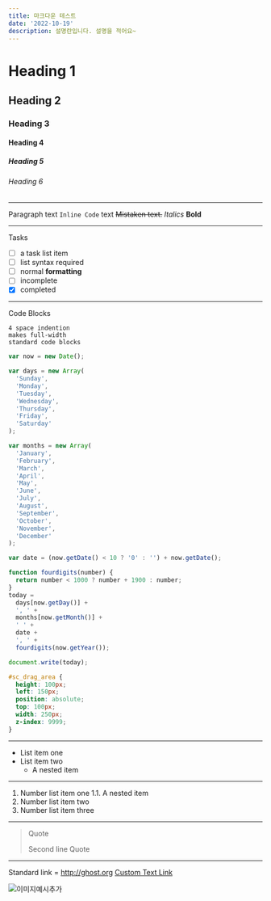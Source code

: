```yaml
---
title: 마크다운 테스트
date: '2022-10-19'
description: 설명란입니다. 설명을 적어요~
---
```


# Heading 1

## Heading 2

### Heading 3

#### Heading 4

##### Heading 5

###### Heading 6

---

Paragraph
text `Inline Code` text
~~Mistaken text.~~
_Italics_
**Bold**

---

Tasks

- [ ] a task list item
- [ ] list syntax required
- [ ] normal **formatting**
- [ ] incomplete
- [x] completed

---

Code Blocks

    4 space indention
    makes full-width
    standard code blocks

```js
var now = new Date();

var days = new Array(
  'Sunday',
  'Monday',
  'Tuesday',
  'Wednesday',
  'Thursday',
  'Friday',
  'Saturday'
);

var months = new Array(
  'January',
  'February',
  'March',
  'April',
  'May',
  'June',
  'July',
  'August',
  'September',
  'October',
  'November',
  'December'
);

var date = (now.getDate() < 10 ? '0' : '') + now.getDate();

function fourdigits(number) {
  return number < 1000 ? number + 1900 : number;
}
today =
  days[now.getDay()] +
  ', ' +
  months[now.getMonth()] +
  ' ' +
  date +
  ', ' +
  fourdigits(now.getYear());

document.write(today);
```

```css
#sc_drag_area {
  height: 100px;
  left: 150px;
  position: absolute;
  top: 100px;
  width: 250px;
  z-index: 9999;
}
```

---

- List item one
- List item two
  - A nested item

---

1. Number list item one
   1.1. A nested item
2. Number list item two
3. Number list item three

---

> Quote
>
> Second line Quote

---

Standard link = http://ghost.org
[Custom Text Link](http://ghost.org)

![이미지예시추가](/posts/example.jpg)

